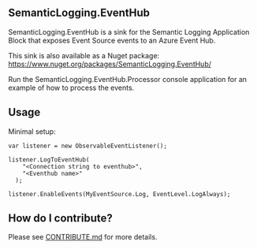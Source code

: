 ## SemanticLogging.EventHub
SemanticLogging.EventHub is a sink for the Semantic Logging Application Block that exposes Event Source events to an Azure Event Hub.

This sink is also available as a Nuget package: https://www.nuget.org/packages/SemanticLogging.EventHub/

Run the SemanticLogging.EventHub.Processor console application for an example of how to process the events.

## Usage

Minimal setup:
```
var listener = new ObservableEventListener();

listener.LogToEventHub(
    "<Connection string to eventhub>",
    "<Eventhub name>"
  );
  
listener.EnableEvents(MyEventSource.Log, EventLevel.LogAlways);
```

## How do I contribute?

Please see [CONTRIBUTE.md](/CONTRIBUTE.md) for more details.

